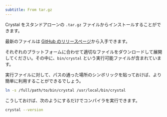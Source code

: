 ```yaml
---
subtitle: From tar.gz
---
```


Crystal をスタンドアローンの `.tar.gz` ファイルからインストールすることができます。

最新のファイルは [GitHub のリリースページ](https://github.com/crystal-lang/crystal/releases)から入手できます。

それぞれのプラットフォームに合わせて適切なファイルをダウンロードして展開してください。その中に、`bin/crystal` という実行可能ファイルが含まれています。

実行ファイルに対して、パスの通った場所のシンボリックを貼っておけば、より簡単に利用することができるでしょう。

```bash
ln -s /full/path/to/bin/crystal /usr/local/bin/crystal
```

こうしておけば、次のようにするだけでコンパイラを実行できます。

```bash
crystal --version
```
